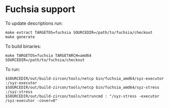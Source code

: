 # Fuchsia support

To update descriptions run:
```
make extract TARGETOS=fuchsia SOURCEDIR=/path/to/fuchsia/checkout
make generate
```

To build binaries:
```
make TARGETOS=fuchsia TARGETARCH=amd64 SOURCEDIR=/path/to/fuchsia/checkout
```

To run:
```
$SOURCEDIR/out/build-zircon/tools/netcp bin/fuchsia_amd64/syz-executor :/syz-executor
$SOURCEDIR/out/build-zircon/tools/netcp bin/fuchsia_amd64/syz-stress :/syz-stress
$SOURCEDIR/out/build-zircon/tools/netruncmd : "/syz-stress -executor /syz-executor -cover=0"
```
